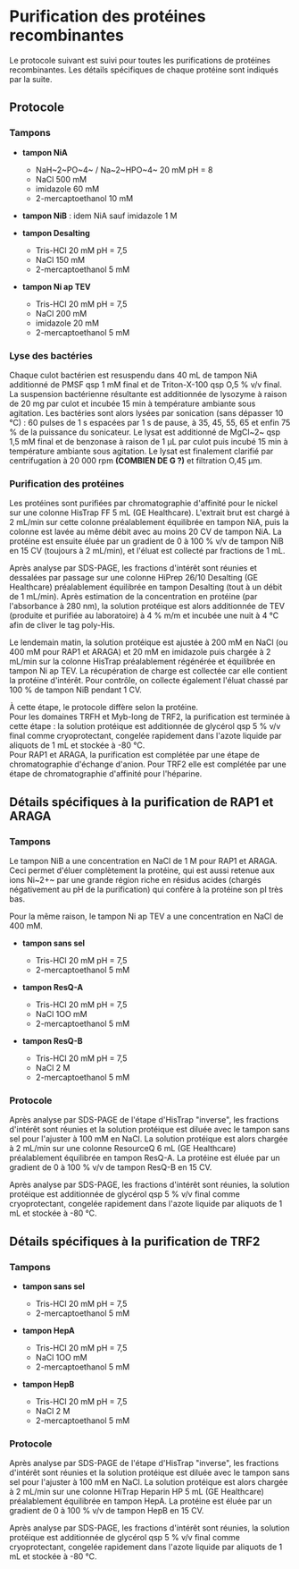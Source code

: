 # Purification des protéines recombinantes

Le protocole suivant est suivi pour toutes les purifications de
protéines recombinantes. Les détails spécifiques de chaque protéine sont
indiqués par la suite.


## Protocole

### Tampons

- **tampon NiA**
    + NaH~2~PO~4~ / Na~2~HPO~4~ 20 mM pH = 8
    + NaCl 500 mM
    + imidazole 60 mM
    + 2-mercaptoethanol 10 mM

- **tampon NiB** : idem NiA sauf imidazole 1 M

- **tampon Desalting**
    + Tris-HCl 20 mM pH = 7,5
    + NaCl 150 mM
    + 2-mercaptoethanol 5 mM

- **tampon Ni ap TEV**
    + Tris-HCl 20 mM pH = 7,5
    + NaCl 200 mM
    + imidazole 20 mM
    + 2-mercaptoethanol 5 mM


### Lyse des bactéries

Chaque culot bactérien est resuspendu dans 40 mL de tampon NiA additionné de
PMSF qsp 1 mM final et de Triton-X-100 qsp O,5 % v/v final. La suspension
bactérienne résultante est additionnée de lysozyme à raison de 20 mg par culot
et incubée 15 min à température ambiante sous agitation. Les bactéries sont
alors lysées par sonication (sans dépasser 10 °C) : 60 pulses de 1 s espacées
par 1 s de pause, à 35, 45, 55, 65 et enfin 75 % de la puissance du sonicateur.
Le lysat est additionné de MgCl~2~ qsp 1,5 mM final et de benzonase à raison de
1 µL par culot puis incubé 15 min à température ambiante sous agitation.
Le lysat est finalement clarifié par centrifugation à 20 000 rpm **(COMBIEN DE
G ?)** et filtration O,45 µm.


### Purification des protéines

Les protéines sont purifiées par chromatographie d'affinité pour le nickel sur
une colonne HisTrap FF 5 mL (GE Healthcare). L'extrait brut est chargé
à 2 mL/min sur cette colonne préalablement équilibrée en tampon NiA, puis la
colonne est lavée au même débit avec au moins 20 CV de tampon NiA. La protéine
est ensuite éluée par un gradient de 0 à 100 % v/v de tampon NiB en 15 CV
(toujours à 2 mL/min), et l'éluat est collecté par fractions de 1 mL.

Après analyse par SDS-PAGE, les fractions d'intérêt sont réunies et dessalées
par passage sur une colonne HiPrep 26/10 Desalting (GE Healthcare) préalablement
équilibrée en tampon Desalting (tout à un débit de 1 mL/min). Après estimation
de la concentration en protéine (par l'absorbance à 280 nm), la solution
protéique est alors additionnée de TEV (produite et purifiée au laboratoire)
à 4 % m/m et incubée une nuit à 4 °C afin de cliver le tag poly-His.

Le lendemain matin, la solution protéique est ajustée à 200 mM en NaCl (ou 400
mM pour RAP1 et ARAGA) et 20 mM en imidazole puis chargée à 2 mL/min sur la
colonne HisTrap préalablement régénérée et équilibrée en tampon Ni ap TEV.
La récupération de charge est collectée car elle contient la protéine d'intérêt.
Pour contrôle, on collecte également l'éluat chassé par 100 % de tampon NiB
pendant 1 CV.

À cette étape, le protocole diffère selon la protéine.  
Pour les domaines TRFH et Myb-long de TRF2, la purification est terminée à cette
étape : la solution protéique est additionnée de glycérol qsp 5 % v/v final
comme cryoprotectant, congelée rapidement dans l'azote liquide par aliquots de
1 mL et stockée à -80 °C.  
Pour RAP1 et ARAGA, la purification est complétée par une étape de
chromatographie d'échange d'anion. Pour TRF2 elle est complétée par une étape de
chromatographie d'affinité pour l'héparine.


## Détails spécifiques à la purification de RAP1 et ARAGA

### Tampons

Le tampon NiB a une concentration en NaCl de 1 M pour RAP1 et ARAGA. Ceci permet
d'éluer complètement la protéine, qui est aussi retenue aux ions Ni~2+~ par une
grande région riche en résidus acides (chargés négativement au pH de la
purification) qui confère à la protéine son pI très bas.

Pour la même raison, le tampon Ni ap TEV a une concentration en NaCl de 400 mM.

- **tampon sans sel**
    + Tris-HCl 20 mM pH = 7,5
    + 2-mercaptoethanol 5 mM 

- **tampon ResQ-A**
    + Tris-HCl 20 mM pH = 7,5
    + NaCl 1OO mM
    + 2-mercaptoethanol 5 mM 

- **tampon ResQ-B**
    + Tris-HCl 20 mM pH = 7,5
    + NaCl 2 M
    + 2-mercaptoethanol 5 mM 


### Protocole

Après analyse par SDS-PAGE de l'étape d'HisTrap "inverse", les fractions
d'intérêt sont réunies et la solution protéique est diluée avec le tampon sans
sel pour l'ajuster à 100 mM en NaCl. La solution protéique est alors chargée
à 2 mL/min sur une colonne ResourceQ 6 mL (GE Healthcare) préalablement
équilibrée en tampon ResQ-A. La protéine est éluée par un gradient de 0 à 100
% v/v de tampon ResQ-B en 15 CV.

Après analyse par SDS-PAGE, les fractions d'intérêt sont réunies, la solution
protéique est additionnée de glycérol qsp 5 % v/v final comme cryoprotectant,
congelée rapidement dans l'azote liquide par aliquots de 1 mL et stockée à -80
°C.


## Détails spécifiques à la purification de TRF2

### Tampons

- **tampon sans sel**
    + Tris-HCl 20 mM pH = 7,5
    + 2-mercaptoethanol 5 mM 

- **tampon HepA**
    + Tris-HCl 20 mM pH = 7,5
    + NaCl 1OO mM
    + 2-mercaptoethanol 5 mM 

- **tampon HepB**
    + Tris-HCl 20 mM pH = 7,5
    + NaCl 2 M
    + 2-mercaptoethanol 5 mM 


### Protocole

Après analyse par SDS-PAGE de l'étape d'HisTrap "inverse", les fractions
d'intérêt sont réunies et la solution protéique est diluée avec le tampon sans
sel pour l'ajuster à 100 mM en NaCl. La solution protéique est alors chargée
à 2 mL/min sur une colonne HiTrap Heparin HP 5 mL (GE Healthcare) préalablement
équilibrée en tampon HepA. La protéine est éluée par un gradient de 0 à 100
% v/v de tampon HepB en 15 CV.

Après analyse par SDS-PAGE, les fractions d'intérêt sont réunies, la solution
protéique est additionnée de glycérol qsp 5 % v/v final comme cryoprotectant,
congelée rapidement dans l'azote liquide par aliquots de 1 mL et stockée à -80
°C.

